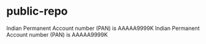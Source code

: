 # public-repo
Indian Permanent Account number (PAN) is AAAAA9999K
Indian Permanent Account number (PAN) is AAAAA9999K



